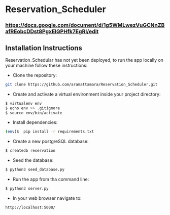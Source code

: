 # Reservation_Scheduler
### https://docs.google.com/document/d/1g5WMLwezVuGCNnZBafREobcDDst8PgxElGPHfk7EgRI/edit


## <a name="installation"></a>Installation Instructions
Reservation_Schedular has not yet been deployed, to run the app locally on your machine follow these instructions:

* Clone the repository:
```sh
git clone https://github.com/aramattamara/Reservation_Scheduler.git
```

* Create and activate a virtual environment inside your project directory:

```sh
$ virtualenv env 
$ echo env >> .gitignore
$ source env/bin/activate
```

* Install dependencies:
```sh
(env)$  pip install -r requirements.txt
```

* Create a new postgreSQL database:
```sh
$ createdb reservation
```

* Seed the database:
```sh
$ python3 seed_database.py
```

* Run the app from tha command line:
```sh
$ python3 server.py
```

* In your web browser navigate to:
```sh
http://localhost:5000/
```
